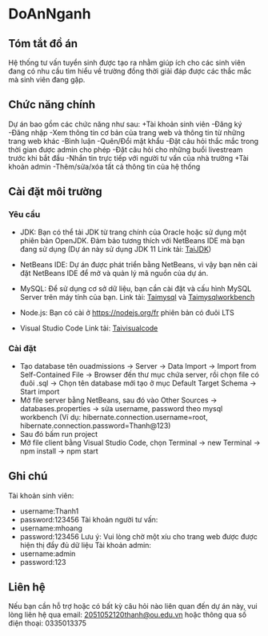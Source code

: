 # DoAnNganh

## Tóm tắt đồ án

Hệ thống tư vấn tuyển sinh được tạo ra nhằm giúp ích cho các sinh viên đang có nhu cầu tìm hiểu về trường đồng thời giải đáp được các thắc mắc mà sinh viên đang gặp.

## Chức năng chính

Dự án bao gồm các chức năng như sau:
+Tài khoản sinh viên
-Đăng ký
-Đăng nhập
-Xem thông tin cơ bản của trang web và thông tin từ những trang web khác
-Bình luận
-Quên/Đổi mật khẩu
-Đặt câu hỏi thắc mắc trong thời gian được admin cho phép
-Đặt câu hỏi cho những buổi livestream trước khi bắt đầu
-Nhắn tin trực tiếp với người tư vấn của nhà trường
+Tài khoản admin
-Thêm/sửa/xóa tất cả thông tin của hệ thống

## Cài đặt môi trường

### Yêu cầu

- JDK: Bạn có thể tải JDK từ trang chính của Oracle hoặc sử dụng một phiên bản OpenJDK. Đảm bảo tương thích với NetBeans IDE mà bạn đang sử dụng (Dự án này sử dụng JDK 11 Link tải: [TaiJDK](https://www.oracle.com/java/technologies/javase/jdk11-archive-downloads.html))
- NetBeans IDE: Dự án được phát triển bằng NetBeans, vì vậy bạn nên cài đặt NetBeans IDE để mở và quản lý mã nguồn của dự án.
- MySQL: Để sử dụng cơ sở dữ liệu, bạn cần cài đặt và cấu hình MySQL Server trên máy tính của bạn. Link tải:
  [Taimysql](https://www.mysql.com/downloads/) và [Taimysqlworkbench](https://dev.mysql.com/downloads/workbench/)

- Node.js: Bạn có cài ở https://nodejs.org/fr phiên bản có đuôi LTS
- Visual Studio Code Link tải: [Taivisualcode](https://code.visualstudio.com/download)

### Cài đặt

- Tạo database tên ouadmissions -> Server -> Data Import -> Import from Self-Contained File -> Browser đến thư mục chứa server, rồi chọn file có đuôi .sql -> Chọn tên database mới tạo ở mục Default Target Schema -> Start import
- Mở file server bằng NetBeans, sau đó vào Other Sources -> databases.properties -> sửa username, password theo mysql workbench (Ví dụ: hibernate.connection.username=root, hibernate.connection.password=Thanh@123)
- Sau đó bấm run project
- Mở file client bằng Visual Studio Code, chọn Terminal -> new Terminal -> npm install -> npm start

## Ghi chú

Tài khoản sinh viên:

- username:Thanh1
- password:123456
  Tài khoản người tư vấn:
- username:mhoang
- password:123456
  Lưu ý: Vui lòng chờ một xíu cho trang web được được hiện thị đầy đủ dữ liệu
  Tài khoản admin:
- username:admin
- password:123

## Liên hệ

Nếu bạn cần hỗ trợ hoặc có bất kỳ câu hỏi nào liên quan đến dự án này, vui lòng liên hệ qua email: 2051052120thanh@ou.edu.vn hoặc thông qua số điện thoại: 0335013375
